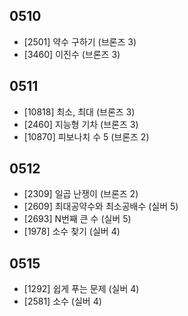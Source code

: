## 0510
- [2501] 약수 구하기 (브론즈 3)
- [3460] 이진수 (브론즈 3)

## 0511
- [10818] 최소, 최대 (브론즈 3)
- [2460] 지능형 기차 (브론즈 3)
- [10870] 피보나치 수 5 (브론즈 2)

## 0512
- [2309] 일곱 난쟁이 (브론즈 2)
- [2609] 최대공약수와 최소공배수 (실버 5)
- [2693] N번째 큰 수 (실버 5)
- [1978] 소수 찾기 (실버 4)

## 0515
- [1292] 쉽게 푸는 문제 (실버 4)
- [2581] 소수 (실버 4)